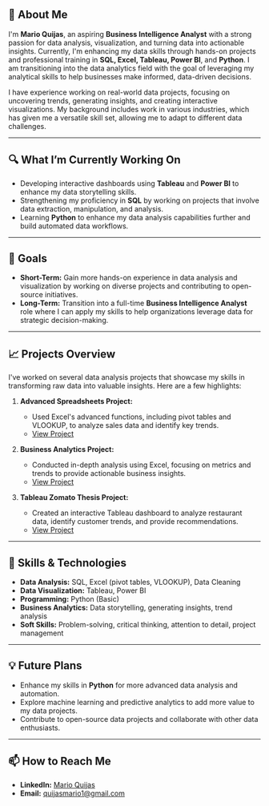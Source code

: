 ## 🌟 About Me

I'm **Mario Quijas**, an aspiring **Business Intelligence Analyst** with a strong passion for data analysis, visualization, and turning data into actionable insights. Currently, I'm enhancing my data skills through hands-on projects and professional training in **SQL, Excel, Tableau, Power BI**, and **Python**. I am transitioning into the data analytics field with the goal of leveraging my analytical skills to help businesses make informed, data-driven decisions.

I have experience working on real-world data projects, focusing on uncovering trends, generating insights, and creating interactive visualizations. My background includes work in various industries, which has given me a versatile skill set, allowing me to adapt to different data challenges.

---

## 🔍 What I’m Currently Working On

- Developing interactive dashboards using **Tableau** and **Power BI** to enhance my data storytelling skills.
- Strengthening my proficiency in **SQL** by working on projects that involve data extraction, manipulation, and analysis.
- Learning **Python** to enhance my data analysis capabilities further and build automated data workflows.

---

## 🎯 Goals

- **Short-Term:** Gain more hands-on experience in data analysis and visualization by working on diverse projects and contributing to open-source initiatives.
- **Long-Term:** Transition into a full-time **Business Intelligence Analyst** role where I can apply my skills to help organizations leverage data for strategic decision-making.

---

## 📈 Projects Overview

I've worked on several data analysis projects that showcase my skills in transforming raw data into valuable insights. Here are a few highlights:

1. **Advanced Spreadsheets Project:**  
   - Used Excel's advanced functions, including pivot tables and VLOOKUP, to analyze sales data and identify key trends.
   - [View Project](https://docs.google.com/spreadsheets/d/1I2SJyqqivbaccfGWww-lGznYL6abEGRj91_VZZWEkyE/edit?gid=1221840239#gid=1221840239)

2. **Business Analytics Project:**  
   - Conducted in-depth analysis using Excel, focusing on metrics and trends to provide actionable business insights.
   - [View Project](https://docs.google.com/spreadsheets/d/1yNtEF3PdMPCyXflR1qOk7uxlwhqE_T0cKeUYwjkzNBM/edit?gid=38637670#gid=38637670)

3. **Tableau Zomato Thesis Project:**  
   - Created an interactive Tableau dashboard to analyze restaurant data, identify customer trends, and provide recommendations.
   - [View Project](https://public.tableau.com/views/ZomatoDataThesiss/Dashboard2?:language=en-US&publish=yes&:sid=&:redirect=auth&:display_count=n&:origin=viz_share_link)

---

## 🔧 Skills & Technologies

- **Data Analysis:** SQL, Excel (pivot tables, VLOOKUP), Data Cleaning
- **Data Visualization:** Tableau, Power BI
- **Programming:** Python (Basic)
- **Business Analytics:** Data storytelling, generating insights, trend analysis
- **Soft Skills:** Problem-solving, critical thinking, attention to detail, project management

---

## 💡 Future Plans

- Enhance my skills in **Python** for more advanced data analysis and automation.
- Explore machine learning and predictive analytics to add more value to my data projects.
- Contribute to open-source data projects and collaborate with other data enthusiasts.

---

## 📫 How to Reach Me

- **LinkedIn:** [Mario Quijas](https://www.linkedin.com/in/mario-quijas/)
- **Email:** quijasmario1@gmail.com

